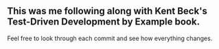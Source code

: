 ## This was me following along with Kent Beck's Test-Driven Development by Example book.

Feel free to look through each commit and see how everything changes.

